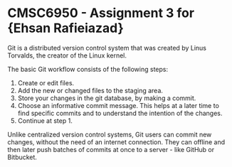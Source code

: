 # CMSC6950 - Assignment 3 for {Ehsan Rafieiazad}

Git is a distributed version control system that was created by
Linus Torvalds, the creator of the Linux kernel.

The basic Git workflow consists of the following steps: 

1. Create or edit files.
2. Add the new or changed files to the staging area.
3. Store your changes in the git database, by making a commit.
4. Choose an informative commit message. This helps at a later time to find
   specific commits and to understand the intention of the changes.
5. Continue at step 1.

Unlike centralized version control systems, Git users can commit new changes,
without the need of an internet connection. They can offline and then later
push batches of commits at once to a server - like GitHub or Bitbucket.
